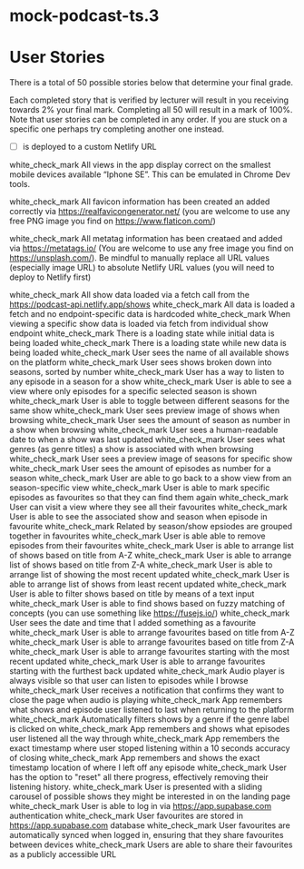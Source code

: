 # mock-podcast-ts.3

# User Stories
There is a total of 50 possible stories below that determine your final grade.

Each completed story that is verified by lecturer will result in you receiving towards 2% your final mark. Completing all 50 will result in a mark of 100%. Note that user stories can be completed in any order. If you are stuck on a specific one perhaps try completing another one instead.

- [ ] is deployed to a custom Netlify URL

white_check_mark All views in the app display correct on the smallest mobile devices available “Iphone SE”. This can be emulated in Chrome Dev tools.

white_check_mark All favicon information has been created an added correctly via https://realfavicongenerator.net/ (you are welcome to use any free PNG image you find on https://www.flaticon.com/)

white_check_mark All metatag information has been creataed and added via https://metatags.io/ (You are welcome to use any free image you find on https://unsplash.com/). Be mindful to manually replace all URL values (especially image URL) to absolute Netlify URL values (you will need to deploy to Netlify first)

white_check_mark All show data loaded via a fetch call from the https://podcast-api.netlify.app/shows
white_check_mark All data is loaded a fetch and no endpoint-specific data is hardcoded
white_check_mark When viewing a specific show data is loaded via fetch from individual show endpoint
white_check_mark There is a loading state while initial data is being loaded
white_check_mark There is a loading state while new data is being loaded
white_check_mark User sees the name of all available shows on the platform
white_check_mark User sees shows broken down into seasons, sorted by number
white_check_mark User has a way to listen to any episode in a season for a show
white_check_mark User is able to see a view where only episodes for a specific selected season is shown
white_check_mark User is able to toggle between different seasons for the same show
white_check_mark User sees preview image of shows when browsing
white_check_mark User sees the amount of season as number in a show when browsing
white_check_mark User sees a human-readable date to when a show was last updated
white_check_mark User sees what genres (as genre titles) a show is associated with when browsing
white_check_mark User sees a preview image of seasons for specific show
white_check_mark User sees the amount of episodes as number for a season
white_check_mark User are able to go back to a show view from an season-specific view
white_check_mark User is able to mark specific episodes as favourites so that they can find them again
white_check_mark User can visit a view where they see all their favourites
white_check_mark User is able to see the associated show and season when episode in favourite
white_check_mark Related by season/show epsiodes are grouped together in favourites
white_check_mark User is able able to remove episodes from their favourites
white_check_mark User is able to arrange list of shows based on title from A-Z
white_check_mark User is able to arrange list of shows based on title from Z-A
white_check_mark User is able to arrange list of showing the most recent updated
white_check_mark User is able to arrange list of shows from least recent updated
white_check_mark User is able to filter shows based on title by means of a text input
white_check_mark User is able to find shows based on fuzzy matching of concepts (you can use something like https://fusejs.io/)
white_check_mark User sees the date and time that I added something as a favourite
white_check_mark User is able to arrange favourites based on title from A-Z
white_check_mark User is able to arrange favourites based on title from Z-A
white_check_mark User is able to arrange favourites starting with the most recent updated
white_check_mark User is able to arrange favourites starting with the furthest back updated
white_check_mark Audio player is always visible so that user can listen to episodes while I browse
white_check_mark User receives a notification that confirms they want to close the page when audio is playing
white_check_mark App remembers what shows and episode user listened to last when returning to the platform
white_check_mark Automatically filters shows by a genre if the genre label is clicked on
white_check_mark App remembers and shows what episodes user listened all the way through
white_check_mark App remembers the exact timestamp where user stoped listening within a 10 seconds accuracy of closing
white_check_mark App remembers and shows the exact timestamp location of where I left off any episode
white_check_mark User has the option to "reset" all there progress, effectively removing their listening history.
white_check_mark User is presented with a sliding carousel of possible shows they might be interested in on the landing page
white_check_mark User is able to log in via https://app.supabase.com authentication
white_check_mark User favourites are stored in https://app.supabase.com database
white_check_mark User favourites are automatically synced when logged in, ensuring that they share favourites between devices
white_check_mark Users are able to share their favourites as a publicly accessible URL
